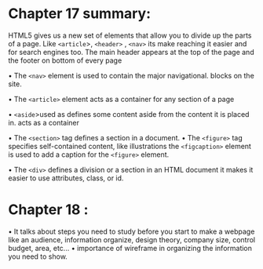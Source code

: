 # Chapter 17 summary: 

HTML5 gives us a new set of elements that allow you to divide up the parts of a page. Like `<article`>, `<header>` , `<nav>` its make reaching it easier and for search engines too. 
The main header appears at the top of the page and the footer on
bottom of every page 

• The `<nav>` element is used to contain the major navigational.
blocks on the site. 

• The `<article>` element acts as a container for any section of a
page

 • `<aside`>used as defines some content aside from the content it is placed in. acts as a container

• The `<section>` tag defines a section in a document.
• The `<figure>` tag specifies self-contained content, like illustrations 
 the `<figcaption>` element is used to add a caption for the `<figure>` element.

• The `<div>` defines a division or a section in an HTML document it makes it easier to use attributes, class, or id.

# Chapter 18 : 
• It talks about steps you need to study before you start to make a webpage like an audience, information organize, design theory, company size, control budget, area, etc...
• importance of wireframe in organizing the information you need to show. 
